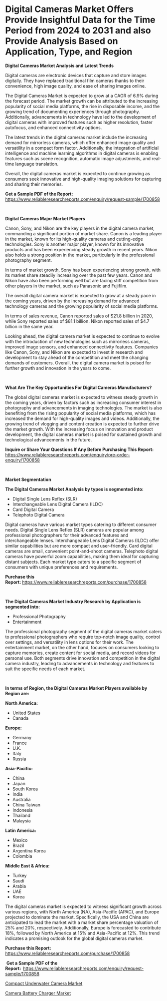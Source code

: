<p><h1>Digital Cameras Market Offers Provide Insightful Data for the Time Period from 2024 to 2031 and also Provide Analysis Based on Application, Type, and Region</h1></p><p><strong>Digital Cameras Market Analysis and Latest Trends</strong></p>
<p><p>Digital cameras are electronic devices that capture and store images digitally. They have replaced traditional film cameras thanks to their convenience, high image quality, and ease of sharing images online.</p><p>The Digital Cameras Market is expected to grow at a CAGR of 6.9% during the forecast period. The market growth can be attributed to the increasing popularity of social media platforms, the rise in disposable income, and the growing trend of documenting experiences through photography. Additionally, advancements in technology have led to the development of digital cameras with improved features such as higher resolution, faster autofocus, and enhanced connectivity options.</p><p>The latest trends in the digital cameras market include the increasing demand for mirrorless cameras, which offer enhanced image quality and versatility in a compact form factor. Additionally, the integration of artificial intelligence and machine learning algorithms in digital cameras is enabling features such as scene recognition, automatic image adjustments, and real-time language translation.</p><p>Overall, the digital cameras market is expected to continue growing as consumers seek innovative and high-quality imaging solutions for capturing and sharing their memories.</p></p>
<p><strong>Get a Sample PDF of the Report:&nbsp;</strong> <a href="https://www.reliableresearchreports.com/enquiry/request-sample/1700858">https://www.reliableresearchreports.com/enquiry/request-sample/1700858</a></p>
<p>&nbsp;</p>
<p><strong>Digital Cameras Major Market Players</strong></p>
<p><p>Canon, Sony, and Nikon are the key players in the digital camera market, commanding a significant portion of market share. Canon is a leading player in the market, known for its high-quality cameras and cutting-edge technologies. Sony is another major player, known for its innovative products and has been experiencing steady growth in recent years. Nikon also holds a strong position in the market, particularly in the professional photography segment.</p><p>In terms of market growth, Sony has been experiencing strong growth, with its market share steadily increasing over the past few years. Canon and Nikon have also been performing well but are facing stiff competition from other players in the market, such as Panasonic and Fujifilm.</p><p>The overall digital camera market is expected to grow at a steady pace in the coming years, driven by the increasing demand for advanced technology cameras and the growing popularity of social media platforms.</p><p>In terms of sales revenue, Canon reported sales of $21.8 billion in 2020, while Sony reported sales of $81.1 billion. Nikon reported sales of $4.7 billion in the same year.</p><p>Looking ahead, the digital camera market is expected to continue to evolve with the introduction of new technologies such as mirrorless cameras, improved image sensors, and enhanced connectivity features. Companies like Canon, Sony, and Nikon are expected to invest in research and development to stay ahead of the competition and meet the changing demands of customers. Overall, the digital camera market is poised for further growth and innovation in the years to come.</p></p>
<p>&nbsp;</p>
<p><strong>What Are The Key Opportunities For Digital Cameras Manufacturers?</strong></p>
<p><p>The global digital cameras market is expected to witness steady growth in the coming years, driven by factors such as increasing consumer interest in photography and advancements in imaging technologies. The market is also benefiting from the rising popularity of social media platforms, which has increased the demand for high-quality images and videos. Additionally, the growing trend of vlogging and content creation is expected to further drive the market growth. With the increasing focus on innovation and product development, the digital cameras market is poised for sustained growth and technological advancements in the future.</p></p>
<p><strong>Inquire or Share Your Questions If Any Before Purchasing This Report:</strong> <a href="https://www.reliableresearchreports.com/enquiry/pre-order-enquiry/1700858">https://www.reliableresearchreports.com/enquiry/pre-order-enquiry/1700858</a></p>
<p>&nbsp;</p>
<p><strong>Market Segmentation</strong></p>
<p><strong>The Digital Cameras Market Analysis by types is segmented into:</strong></p>
<p><ul><li>Digital Single Lens Reflex (SLR)</li><li>Interchangeable Lens Digital Camera (ILDC)</li><li>Card Digital Camera</li><li>Telephoto Digital Camera</li></ul></p>
<p><p>Digital cameras have various market types catering to different consumer needs. Digital Single Lens Reflex (SLR) cameras are popular among professional photographers for their advanced features and interchangeable lenses. Interchangeable Lens Digital Cameras (ILDC) offer similar capabilities but are more compact and user-friendly. Card digital cameras are small, convenient point-and-shoot cameras. Telephoto digital cameras have powerful zoom capabilities, making them ideal for capturing distant subjects. Each market type caters to a specific segment of consumers with unique preferences and requirements.</p></p>
<p><strong>Purchase this Report:&nbsp;</strong><a href="https://www.reliableresearchreports.com/purchase/1700858">https://www.reliableresearchreports.com/purchase/1700858</a></p>
<p>&nbsp;</p>
<p><strong>The Digital Cameras Market Industry Research by Application is segmented into:</strong></p>
<p><ul><li>Professional Photography</li><li>Entertainment</li></ul></p>
<p><p>The professional photography segment of the digital cameras market caters to professional photographers who require top-notch image quality, control over settings, and versatility in lens options for their work. The entertainment market, on the other hand, focuses on consumers looking to capture memories, create content for social media, and record videos for personal use. Both segments drive innovation and competition in the digital camera industry, leading to advancements in technology and features to suit the specific needs of each market.</p></p>
<p>&nbsp;</p>
<p><strong>In terms of Region, the Digital Cameras Market Players available by Region are:</strong></p>
<p>
    <p> <strong> North America: </strong>
        <ul>
            <li>United States</li>
            <li>Canada</li>
        </ul>
        </p> 
    <p> <strong> Europe: </strong>
        <ul>
            <li>Germany</li>
            <li>France</li>
            <li>U.K.</li>
            <li>Italy</li>
            <li>Russia</li>
        </ul>
        </p> 
    <p> <strong> Asia-Pacific: </strong>
        <ul>
            <li>China</li>
            <li>Japan</li>
            <li>South Korea</li>
            <li>India</li>
            <li>Australia</li>
            <li>China Taiwan</li>
            <li>Indonesia</li>
            <li>Thailand</li>
            <li>Malaysia</li>
        </ul>
        </p> 
    <p> <strong> Latin America: </strong>
        <ul>
            <li>Mexico</li>
            <li>Brazil</li>
            <li>Argentina Korea</li>
            <li>Colombia</li>
        </ul>
        </p> 
    <p> <strong> Middle East & Africa: </strong>
        <ul>
            <li>Turkey</li>
            <li>Saudi</li>
            <li>Arabia</li>
            <li>UAE</li>
            <li>Korea</li>
        </ul>
    </p>
    </p>
<p><p>The digital cameras market is expected to witness significant growth across various regions, with North America (NA), Asia-Pacific (APAC), and Europe projected to dominate the market. Specifically, the USA and China are anticipated to lead the market with a market share percentage valuation of 25% and 20%, respectively. Additionally, Europe is forecasted to contribute 18%, followed by North America at 15% and Asia-Pacific at 12%. This trend indicates a promising outlook for the global digital cameras market.</p></p>
<p><strong>Purchase this Report: </strong><a href="https://www.reliableresearchreports.com/purchase/1700858">https://www.reliableresearchreports.com/purchase/1700858</a></p>
<p>&nbsp;<strong>Get a Sample PDF of the Report:&nbsp;&nbsp;</strong><a href="https://www.reliableresearchreports.com/enquiry/request-sample/1700858">https://www.reliableresearchreports.com/enquiry/request-sample/1700858</a></p>
<p><strong></strong></p>
<p><p><a href="https://github.com/sonuprakash1/Market-Research-Report-List-1/blob/main/compact-underwater-camera-market.md">Compact Underwater Camera Market</a></p><p><a href="https://github.com/Whitneyboyettebo9kiw7yr13/Market-Research-Report-List-1/blob/main/camera-battery-charger-market.md">Camera Battery Charger Market</a></p></p>